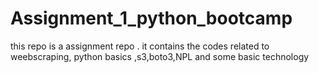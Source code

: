 # Assignment_1_python_bootcamp
this repo is a assignment repo . it contains the codes related to weebscraping,
python basics ,s3,boto3,NPL and some basic technology
